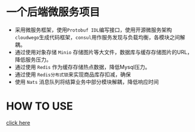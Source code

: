 # 一个后端微服务项目

- 采用微服务框架，使用`Protobuf IDL`编写接口，使用开源微服务架构`cloudwego`生成代码框架，`consul`用作服务发现与负载均衡，各模块之间解耦。
- 通过使用对象存储 `Minio` 存储图片等大文件，数据库与缓存存储图片的URL，降低服务压力。
- 通过使用 `Redis` 作为缓存存储热点数据，降低Mysql压力。
- 通过使用 `Redis分布式锁`来实现商品库存扣减，确保
- 使用 `Nats` 消息队列将结算业务中部分模块解耦，降低响应时间

# HOW TO USE

[click here](http:60.205.90.197:8080)
